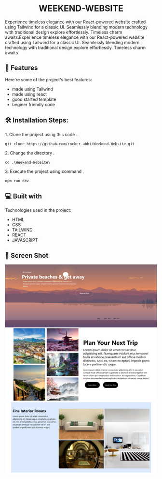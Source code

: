 <h1 align="center" id="title">WEEKEND-WEBSITE</h1>

<p id="description">Experience timeless elegance with our React-powered website crafted using Tailwind for a classic UI. Seamlessly blending modern technology with traditional design explore effortlessly. Timeless charm awaits.Experience timeless elegance with our React-powered website crafted using Tailwind for a classic UI. Seamlessly blending modern technology with traditional design explore effortlessly. Timeless charm awaits.</p>

  
  
<h2>🧐 Features</h2>

Here're some of the project's best features:

*   made using Tailwind
*   made using react
*   good started template
*   beginer friendly code

<h2>🛠️ Installation Steps:</h2>

<p>1. Clone the project using this code ..</p>

```
git clone https://github.com/rocker-abhi/Weekend-Website.git
```

<p>2. Change the directory .</p>

```
cd .\Weekend-Website\
```

<p>3. Execute the project using command .</p>

```
npm run dev 
```

  
  
<h2>💻 Built with</h2>

Technologies used in the project:

*   HTML
*   CSS
*   TAILWIND
*   REACT
*   JAVASCRIPT

  
<h2>🧐 Screen Shot </h2>

<img src="screenshot/s-1.png" alt="Screenshot" />

<img src="screenshot/s-2.png" alt="Screenshot" />

<img src="screenshot/s-3.png" alt="Screenshot" />

